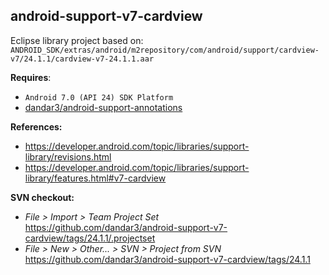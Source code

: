 ## android-support-v7-cardview

Eclipse library project based on:<br/>
`ANDROID_SDK/extras/android/m2repository/com/android/support/cardview-v7/24.1.1/cardview-v7-24.1.1.aar`

**Requires**:
- `Android 7.0 (API 24) SDK Platform`
- [dandar3/android-support-annotations](https://github.com/dandar3/android-support-annotations)

**References:**
- https://developer.android.com/topic/libraries/support-library/revisions.html
- https://developer.android.com/topic/libraries/support-library/features.html#v7-cardview

**SVN checkout:**
- _File > Import > Team Project Set_<br/>
  https://github.com/dandar3/android-support-v7-cardview/tags/24.1.1/.projectset
- _File > New > Other... > SVN > Project from SVN_<br/> 
  https://github.com/dandar3/android-support-v7-cardview/tags/24.1.1